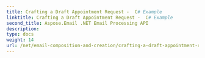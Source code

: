 ```yaml
---
title: Crafting a Draft Appointment Request -  C# Example
linktitle: Crafting a Draft Appointment Request -  C# Example
second_title: Aspose.Email .NET Email Processing API
description: 
type: docs
weight: 14
url: /net/email-composition-and-creation/crafting-a-draft-appointment-request-csharp-example/
---
```

